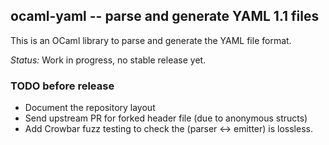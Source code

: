 ## ocaml-yaml -- parse and generate YAML 1.1 files

This is an OCaml library to parse and generate the YAML file
format.

*Status:* Work in progress, no stable release yet.

### TODO before release

- Document the repository layout
- Send upstream PR for forked header file (due to anonymous structs)
- Add Crowbar fuzz testing to check the (parser <-> emitter) is lossless.
